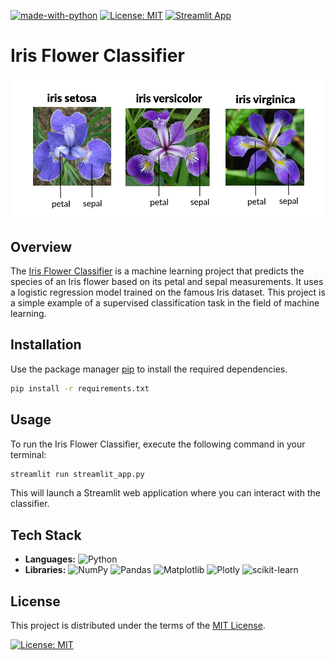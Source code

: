 [![made-with-python](https://img.shields.io/badge/Made%20with-Python-1f425f.svg)](https://www.python.org/)
[![License: MIT](https://img.shields.io/badge/License-MIT-yellow.svg)](https://github.com/Yarlagadda-saimanoj/Iris-Flower-Classifier/blob/main/LICENSE)
[![Streamlit App](https://static.streamlit.io/badges/streamlit_badge_black_white.svg)](https://iris-flower-classifier-saimanoj-yarlagadda.streamlit.app/)
# Iris Flower Classifier

![Preview](APP/flowers.png)

## Overview

The [Iris Flower Classifier](https://iris-flower-classifier-saimanoj-yarlagadda.streamlit.app/) is a machine learning project that predicts the species of an Iris flower based on its petal and sepal measurements. It uses a logistic regression model trained on the famous Iris dataset. This project is a simple example of a supervised classification task in the field of machine learning.


## Installation

Use the package manager [pip](https://pip.pypa.io/en/stable/) to install the required dependencies.

```bash
pip install -r requirements.txt
```

## Usage

To run the Iris Flower Classifier, execute the following command in your terminal:

```bash
streamlit run streamlit_app.py
```

This will launch a Streamlit web application where you can interact with the classifier.

## Tech Stack

- **Languages:** ![Python](https://img.shields.io/badge/python-3670A0?style=for-the-badge&logo=python&logoColor=ffdd54)
- **Libraries:** ![NumPy](https://img.shields.io/badge/numpy-%23013243.svg?style=for-the-badge&logo=numpy&logoColor=white)
  ![Pandas](https://img.shields.io/badge/pandas-%23150458.svg?style=for-the-badge&logo=pandas&logoColor=white)
  ![Matplotlib](https://img.shields.io/badge/Matplotlib-%23ffffff.svg?style=for-the-badge&logo=Matplotlib&logoColor=black)
  ![Plotly](https://img.shields.io/badge/Plotly-%233F4F75.svg?style=for-the-badge&logo=plotly&logoColor=white)
  ![scikit-learn](https://img.shields.io/badge/scikit--learn-%23F7931E.svg?style=for-the-badge&logo=scikit-learn&logoColor=white)

## License

This project is distributed under the terms of the [MIT License](LICENSE).

[![License: MIT](https://img.shields.io/badge/License-MIT-yellow.svg)](LICENSE)
